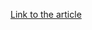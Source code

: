 [Link to the article](https://securelist.com/malicious-spam-campaigns-delivering-banking-trojans/102917)
